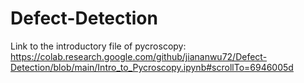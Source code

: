 # Defect-Detection

Link to the introductory file of pycroscopy:
https://colab.research.google.com/github/jiananwu72/Defect-Detection/blob/main/Intro_to_Pycroscopy.ipynb#scrollTo=6946005d

